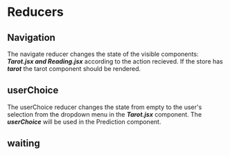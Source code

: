 # Reducers

## Navigation
The navigate reducer changes the state of the visible components: ***Tarot.jsx and Reading.jsx*** according to the action recieved. 
If the store has ***tarot*** the tarot component should be rendered.

## userChoice
The userChoice reducer changes the state from empty to the user's selection from the dropdown menu in the ***Tarot.jsx*** component.
The ***userChoice*** will be used in the Prediction component.

## waiting

